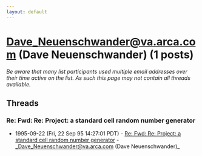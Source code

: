 ```yaml
---
layout: default
---
```


# Dave_Neuenschwander@va.arca.com (Dave Neuenschwander) (1 posts)

_Be aware that many list participants used multiple email addresses over their time active on the list. As such this page may not contain all threads available._

## Threads

### Re: Fwd: Re: Project: a standard cell random number generator
+ 1995-09-22 (Fri, 22 Sep 95 14:27:01 PDT) - [Re: Fwd: Re: Project: a standard cell random number generator](/archive/1995/09/ba00c5782918b900ccf518bbb34a269eefd518d0520c3ce8c62822f56bb0d6b1) - _Dave_Neuenschwander@va.arca.com (Dave Neuenschwander)_


